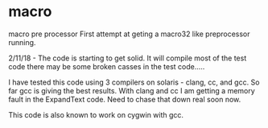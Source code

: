 # macro
macro pre processor
First attempt at geting a macro32 like preprocessor running.

2/11/18 - The code is starting to get solid.  It will compile most of the test code
there may be some broken casses in the test code.....

I have tested this code using 3 compilers on solaris - clang, cc, and gcc.  So far 
gcc is giving the best results.  With clang and cc I am getting a memory fault in the
ExpandText code.  Need to chase that down real soon now.

This code is also known to work on cygwin with gcc.  
